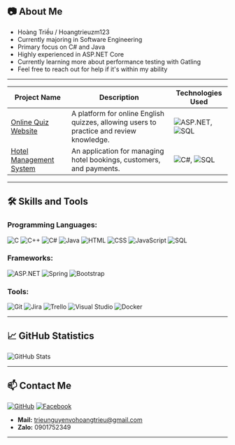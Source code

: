 ## 📷 About Me
- Hoàng Triều / Hoangtrieuzm123
- Currently majoring in Software Engineering
- Primary focus on C# and Java
- Highly experienced in ASP.NET Core
- Currently learning more about performance testing with Gatling
- Feel free to reach out for help if it's within my ability

---


| **Project Name** | **Description** | **Technologies Used** |
| --- | --- | --- |
| [Online Quiz Website](https://github.com/AzureSerenity/WebsiteThiTracNghiem) | A platform for online English quizzes, allowing users to practice and review knowledge. | ![ASP.NET](https://img.shields.io/badge/-ASP.NET-512BD4?logo=dotnet&logoColor=white&style=flat), ![SQL](https://img.shields.io/badge/-SQL-4479A1?logo=postgresql&logoColor=white&style=flat) |
| [Hotel Management System](https://github.com/Hoangtrieuzm123/HotelManagement) | An application for managing hotel bookings, customers, and payments. | ![C#](https://img.shields.io/badge/-C%23-239120?logo=csharp&logoColor=white&style=flat), ![SQL](https://img.shields.io/badge/-SQL-4479A1?logo=postgresql&logoColor=white&style=flat) |

---

## 🛠 Skills and Tools

### Programming Languages:
![C](https://img.shields.io/badge/-C-A8B9CC?logo=c&logoColor=white&style=flat) 
![C++](https://img.shields.io/badge/-C++-00599C?logo=c%2B%2B&logoColor=white&style=flat)
![C#](https://img.shields.io/badge/-C%23-239120?logo=csharp&logoColor=white&style=flat)
![Java](https://img.shields.io/badge/-Java-007396?logo=java&logoColor=white&style=flat) 
![HTML](https://img.shields.io/badge/-HTML-E34F26?logo=html5&logoColor=white&style=flat)
![CSS](https://img.shields.io/badge/-CSS-1572B6?logo=css3&logoColor=white&style=flat)
![JavaScript](https://img.shields.io/badge/-JavaScript-F7DF1E?logo=javascript&logoColor=black&style=flat)
![SQL](https://img.shields.io/badge/-SQL-4479A1?logo=postgresql&logoColor=white&style=flat)

### Frameworks:
![ASP.NET](https://img.shields.io/badge/-ASP.NET-512BD4?logo=dotnet&logoColor=white&style=flat)
![Spring](https://img.shields.io/badge/-Spring-6DB33F?logo=spring&logoColor=white&style=flat)
![Bootstrap](https://img.shields.io/badge/-Bootstrap-563D7C?logo=bootstrap&logoColor=white&style=flat)

### Tools:
![Git](https://img.shields.io/badge/-Git-F05032?logo=git&logoColor=white&style=flat)
![Jira](https://img.shields.io/badge/-Jira-0052CC?logo=jira&logoColor=white&style=flat)
![Trello](https://img.shields.io/badge/-Trello-0079BF?logo=trello&logoColor=white&style=flat)
![Visual Studio](https://img.shields.io/badge/-Visual%20Studio-5C2D91?logo=visualstudio&logoColor=white&style=flat)
![Docker](https://img.shields.io/badge/-Docker-2496ED?logo=docker&logoColor=white&style=flat)

---

## 📈 GitHub Statistics
![GitHub Stats](https://github-readme-stats.vercel.app/api?username=Hoangtrieuzm123&show_icons=true&theme=radical)

---

## 📫 Contact Me
[![GitHub](https://img.shields.io/badge/-GitHub-181717?logo=github&logoColor=white&style=flat)](https://github.com/Hoangtrieuzm123)
[![Facebook](https://img.shields.io/badge/-Facebook-1877F2?logo=facebook&logoColor=white&style=flat)](https://facebook.com/ht.biin1809)
- **Mail:** [trieunguyenvohoangtrieu@gmail.com](mailto:trieunguyenvohoangtrieu@gmail.com)
- **Zalo:** 0901752349
------------------------------------------------
<!---
Hoangtrieuzm123/Hoangtrieuzm123 is a ✨ special ✨ repository because its `README.md` (this file) appears on your GitHub profile.
You can click the Preview link to take a look at your changes.
--->
